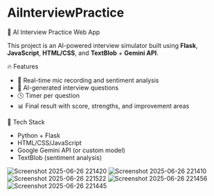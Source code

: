 # AiInterviewPractice
🧠 AI Interview Practice Web App

This project is an AI-powered interview simulator built using **Flask**, **JavaScript**, **HTML/CSS**, and **TextBlob** + **Gemini API**.

🔥 Features

- 🎤 Real-time mic recording and sentiment analysis
- 🧠 AI-generated interview questions
- 🕓 Timer per question
- 📊 Final result with score, strengths, and improvement areas

🚀 Tech Stack

- Python + Flask
- HTML/CSS/JavaScript
- Google Gemini API (or custom model)
- TextBlob (sentiment analysis)

![Screenshot 2025-06-26 221420](https://github.com/user-attachments/assets/0ce89094-458f-477b-85b7-111a3f28cb6e)
![Screenshot 2025-06-26 221410](https://github.com/user-attachments/assets/0b634165-cd0f-45fe-89b1-75bf21a6acc2)
![Screenshot 2025-06-26 221522](https://github.com/user-attachments/assets/6b7027f3-52c3-4f66-9fed-d446743bf51c)
![Screenshot 2025-06-26 221456](https://github.com/user-attachments/assets/be0c0131-7312-4974-ae6c-c19eea366fbe)
![Screenshot 2025-06-26 221445](https://github.com/user-attachments/assets/b9d6abc7-4127-4eb7-a28e-b82995220360)

